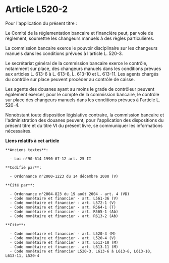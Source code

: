 # Article L520-2

Pour l'application du présent titre :

Le Comité de la réglementation bancaire et financière peut, par voie de règlement, soumettre les changeurs manuels à des
règles particulières.

La commission bancaire exerce le pouvoir disciplinaire sur les changeurs manuels dans les conditions prévues à l'article L.
520-3.

Le secrétariat général de la commission bancaire exerce le contrôle, notamment sur place, des changeurs manuels dans les
conditions prévues aux articles L. 613-6 à L. 613-8, L. 613-10 et L. 613-11. Les agents chargés du contrôle sur place peuvent
procéder au contrôle de caisse.

Les agents des douanes ayant au moins le grade de contrôleur peuvent également exercer, pour le compte de la commission
bancaire, le contrôle sur place des changeurs manuels dans les conditions prévues à l'article L. 520-4.

Nonobstant toute disposition législative contraire, la commission bancaire et l'administration des douanes peuvent, pour
l'application des dispositions du présent titre et du titre VI du présent livre, se communiquer les informations nécessaires.

**Liens relatifs à cet article**

	**Anciens textes**:

	  - Loi n°90-614 1990-07-12 art. 25 II

	**Codifié par**:

	  - Ordonnance n°2000-1223 du 14 décembre 2000 (V)

	**Cité par**:

	  - Ordonnance n°2004-823 du 19 août 2004 - art. 4 (VD)
	  - Code monétaire et financier - art. L561-36 (V)
	  - Code monétaire et financier - art. L572-1 (V)
	  - Code monétaire et financier - art. R564-1 (T)
	  - Code monétaire et financier - art. R565-1 (Ab)
	  - Code monétaire et financier - art. R613-2 (Ab)

	**Cite**:

	  - Code monétaire et financier - art. L520-3 (M)
	  - Code monétaire et financier - art. L520-4 (V)
	  - Code monétaire et financier - art. L613-10 (M)
	  - Code monétaire et financier - art. L613-11 (M)
	  - Code monétaire et financier L520-3, L613-6 à L613-8, L613-10, L613-11, L520-4
